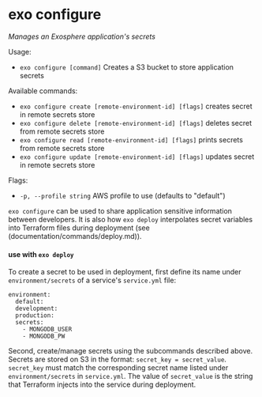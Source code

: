 # exo configure

_Manages an Exosphere application's secrets_

Usage:
- `exo configure [command]` Creates a S3 bucket to store application secrets

Available commands:
- `exo configure create [remote-environment-id] [flags]` creates secret in remote secrets store
- `exo configure delete [remote-environment-id] [flags]` deletes secret from remote secrets store
- `exo configure read [remote-environment-id] [flags]` prints secrets from remote secrets store
- `exo configure update [remote-environment-id] [flags]` updates secret in remote secrets store

Flags:
- `-p, --profile string`   AWS profile to use (defaults to "default")

`exo configure` can be used to share application sensitive information between developers.
 It is also how `exo deploy` interpolates secret variables into Terraform files during deployment (see (documentation/commands/deploy.md)).

#### use with `exo deploy`
 To create a secret to be used in deployment, first define its name under `environment/secrets` of a service's `service.yml` file:

```
environment:
  default:
  development:
  production:
  secrets:
    - MONGODB_USER
    - MONGODB_PW
```

Second, create/manage secrets using the subcommands described above. Secrets are stored on S3 in the format: `secret_key = secret_value`.
 `secret_key` must match the corresponding secret name listed under `environment/secrets` in `service.yml`. The value of `secret_value` is
 the string that Terraform injects into the service during deployment.
